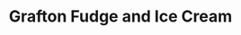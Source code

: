 ---
title: "Grafton Fudge and Ice Cream"
url: /grafton/grafton-fudge-and-ice-cream/
shop: Süßwaren
---